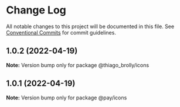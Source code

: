 # Change Log

All notable changes to this project will be documented in this file.
See [Conventional Commits](https://conventionalcommits.org) for commit guidelines.

## 1.0.2 (2022-04-19)

**Note:** Version bump only for package @thiago_brolly/icons





## 1.0.1 (2022-04-19)

**Note:** Version bump only for package @pay/icons
